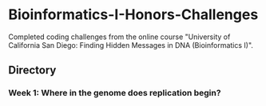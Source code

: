 # Bioinformatics-I-Honors-Challenges

Completed coding challenges from the online course "University of California San Diego: Finding Hidden Messages in DNA (Bioinformatics I)".

## Directory
### Week 1: Where in the genome does replication begin?